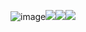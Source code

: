 ![image](https://hauntedmansion.crd.co/assets/images/gallery08/7973a791.png?v=6c91951f)![](https://hauntedmansion.crd.co/assets/images/gallery08/7275e38b.png?v=6c91951f)![](https://hauntedmansion.crd.co/assets/images/gallery08/9130edec.png?v=6c91951f)![](https://hauntedmansion.crd.co/assets/images/gallery08/5d78fdb2.png?v=6c91951f)

